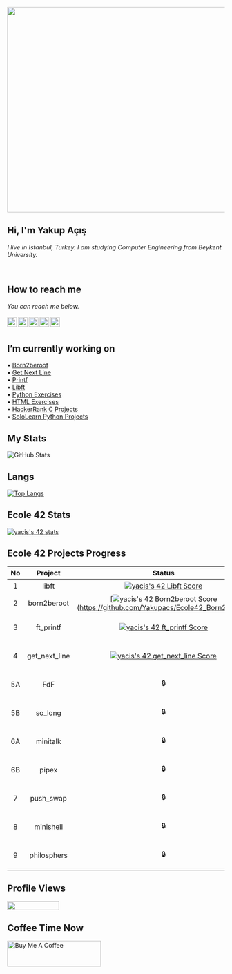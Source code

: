 <p align="center">
  <img width="846" height="476" src="https://user-images.githubusercontent.com/73075252/178127233-336f8b2a-76b6-46ca-a4df-3a01b17cadba.gif">
</p>

## Hi, I'm Yakup Açış
*I live in Istanbul, Turkey. I am studying Computer Engineering from Beykent University.*

</br>

## How to reach me
*You can reach me below.*
<br/>
<br/>
[<img width="22" src="https://cdn.jsdelivr.net/npm/simple-icons@v6/icons/linkedin.svg" align="left" />][linkedin]
[<img width="22" src="https://cdn.jsdelivr.net/npm/simple-icons@v6/icons/instagram.svg" align="left" />][instagram]
[<img width="22" src="https://cdn.jsdelivr.net/npm/simple-icons@v6/icons/sololearn.svg" align="left" />][sololearn]
[<img width="22" src="https://cdn.jsdelivr.net/npm/simple-icons@v6/icons/hackerrank.svg" align="left" />][hackerrank]
[<img width="22" src="https://cdn.jsdelivr.net/npm/simple-icons@v6/icons/stackoverflow.svg" align="left" />][stackoverflow]


[linkedin]:https://www.linkedin.com/in/yakupacs/
[instagram]:https://www.instagram.com/yakupacs/
[sololearn]:https://www.sololearn.com/profile/20751899
[hackerrank]:https://www.hackerrank.com/ykpacs
[stackoverflow]:https://stackoverflow.com/users/19217480/yakup-açış

<br/>

## I’m currently working on <br>
• [Born2beroot](https://github.com/Yakupacs/Ecole42_Born2beroot) <br>
• [Get Next Line](https://github.com/Yakupacs/Ecole42_Get_Next_Line) <br>
• [Printf](https://github.com/Yakupacs/Ecole42_Printf) <br>
• [Libft](https://github.com/Yakupacs/Libft) <br>
• [Python Exercises](https://github.com/Yakupacs/Python-Cursus-BTK.git) <br>
• [HTML Exercises](https://github.com/Yakupacs/HTML-Cursus-BTK) <br>
• [HackerRank C Projects](https://github.com/Yakupacs/HackerRank-C-Projects) <br> 
• [SoloLearn Python Projects](https://github.com/Yakupacs/SoloLearn-Python) <br>


## My Stats
![GitHub Stats](https://github-readme-stats.vercel.app/api?username=Yakupacs&theme=tokyonight)


## Langs
[![Top Langs](https://github-readme-stats.vercel.app/api/top-langs/?username=yakupacs&layout=compact&theme=tokyonight)](https://github.com/yakupacs)

## Ecole 42 Stats

[![yacis's 42 stats](https://badge42.vercel.app/api/v2/cl5d1bsok003509l94ic4d4cn/stats?cursusId=21&coalitionId=227)](https://github.com/yakupacs)

## Ecole 42 Projects Progress
| No | Project | Status  |  | No  | Project | Status |  | No | Project     | Status |
| :---:  | :---:   | :---:  | :---:  | :---:  | :---:    | :---:    | :---:  | :---:  | :---:  | :---:   |
| 1  | libft   | [![yacis's 42 Libft Score](https://badge42.vercel.app/api/v2/cl5d1bsok003509l94ic4d4cn/project/2629141)](https://github.com/Yakupacs/Ecole42_Libft) |  | 10A | cub3d   | 🔒   |  | 20 | NetPractice | 🔒   |
| 2  | born2beroot   | [![yacis's 42 Born2beroot Score](https://badge42.vercel.app/api/v2/cl5d1bsok003509l94ic4d4cn/project/2647514) (https://github.com/Yakupacs/Ecole42_Born2beroot) |  | 10B | miniRT   | 🔒   |  | 21 | ft_containers | 🔒   |
| 3  | ft_printf   | [![yacis's 42 ft_printf Score](https://badge42.vercel.app/api/v2/cl5d1bsok003509l94ic4d4cn/project/2643400)](https://github.com/Yakupacs/Ecole42_Printf) |  | 11 | CPP Module 00   | 🔒   |  | 22A | ft_irc | 🔒   |
| 4  | get_next_line   | [![yacis's 42 get_next_line Score](https://badge42.vercel.app/api/v2/cl5d1bsok003509l94ic4d4cn/project/2644582)](https://github.com/Yakupacs/Ecole42_Get_Next_Line) |  | 12 | CPP Module 01   | 🔒   |  | 22B | webserv | 🔒   |
| 5A  | FdF   | 🔒 |  | 13 | CPP Module 02   | 🔒   |  | 23 | inception | 🔒   |
| 5B  | so_long   | 🔒 |  | 14 | CPP Module 03   | 🔒   |  | 24 | ft_transcendence | 🔒   |
| 6A  | minitalk   | 🔒 |  | 15 | CPP Module 04   | 🔒   |  |  |  |    |
| 6B  | pipex   | 🔒 |  | 16 | CPP Module 05   | 🔒   |  |  |  |   |
| 7  | push_swap   | 🔒 |  | 17 | CPP Module 06   | 🔒   |  |  |  |    |
| 8  | minishell   | 🔒 |  | 18 | CPP Module 07   | 🔒   |  |  |  |    |
| 9  | philosphers   | 🔒 |  | 19 | CPP Module 08   | 🔒   |  |  |  |    |

## Profile Views
<p>
  <img width="120" height="20" src="https://komarev.com/ghpvc/?username=yakupacs&color=blue">
</p>

## Coffee Time Now
<a href="https://www.buymeacoffee.com/yakupacs" target="_blank"><img src="https://cdn.buymeacoffee.com/buttons/v2/default-yellow.png" alt="Buy Me A Coffee" style="height: 60px !important;width: 217px !important;" ></a>
